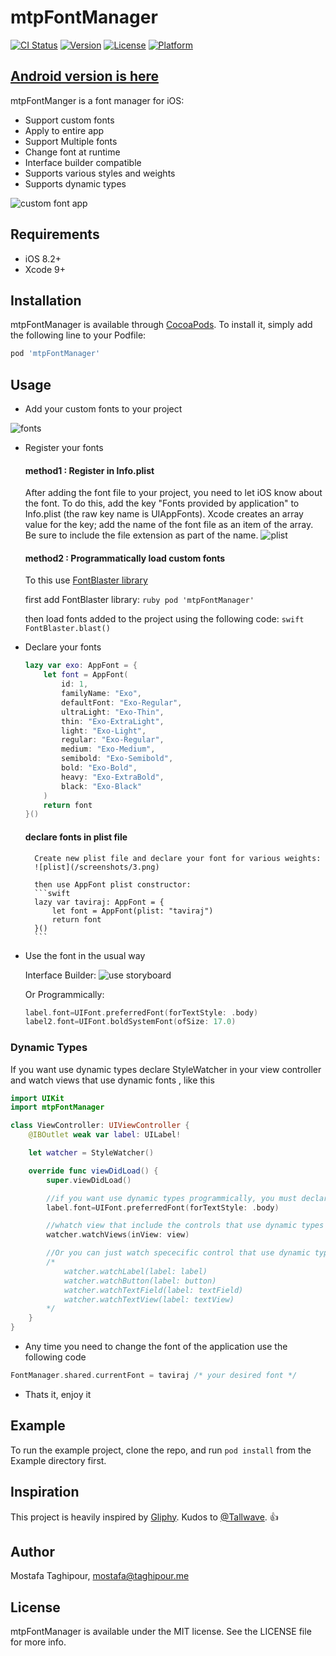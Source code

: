 # mtpFontManager

[![CI Status](http://img.shields.io/travis/mostafa.taghipour@ymail.com/mtpFontManager.svg?style=flat)](https://travis-ci.org/mostafa.taghipour@ymail.com/mtpFontManager)
[![Version](https://img.shields.io/cocoapods/v/mtpFontManager.svg?style=flat)](http://cocoapods.org/pods/mtpFontManager)
[![License](https://img.shields.io/cocoapods/l/mtpFontManager.svg?style=flat)](http://cocoapods.org/pods/mtpFontManager)
[![Platform](https://img.shields.io/cocoapods/p/mtpFontManager.svg?style=flat)](http://cocoapods.org/pods/mtpFontManager)


## [Android version is here](https://github.com/MostafaTaghipour/FontManager)

mtpFontManger is a font manager for iOS:

- Support custom fonts
- Apply to entire app
- Support Multiple fonts
- Change font at runtime
- Interface builder compatible
- Supports various styles and weights
- Supports dynamic types 


![custom font app](/screenshots/1.gif)



## Requirements
- iOS 8.2+
- Xcode 9+

## Installation

mtpFontManager is available through [CocoaPods](http://cocoapods.org). To install
it, simply add the following line to your Podfile:

```ruby
pod 'mtpFontManager'
```


## Usage

- Add your custom fonts to your project

![fonts](/screenshots/2.png)

- Register your fonts 

    #### method1 : Register in Info.plist
    After adding the font file to your project, you need to let iOS know about the font. To do this, add the key "Fonts provided by application" to Info.plist (the raw key name is UIAppFonts). Xcode creates an array value for the key; add the name of the font file as an item of the array. Be sure to include the file extension as part of the name.
    ![plist](/screenshots/4.png)


    #### method2 : Programmatically load custom fonts
    To this use [FontBlaster library](https://github.com/ArtSabintsev/FontBlaster)

    first add FontBlaster library: 
        ```ruby
        pod 'mtpFontManager'
        ```

    then load fonts added to the project using the following code:
        ```swift
        FontBlaster.blast()
        ```

- Declare your fonts
    ```swift
    lazy var exo: AppFont = {
        let font = AppFont(
            id: 1,
            familyName: "Exo",
            defaultFont: "Exo-Regular",
            ultraLight: "Exo-Thin",
            thin: "Exo-ExtraLight",
            light: "Exo-Light",
            regular: "Exo-Regular",
            medium: "Exo-Medium",
            semibold: "Exo-Semibold",
            bold: "Exo-Bold",
            heavy: "Exo-ExtraBold",
            black: "Exo-Black"
        )
        return font
    }()
    ```                             

    #### declare fonts in plist file
        Create new plist file and declare your font for various weights:
        ![plist](/screenshots/3.png)

        then use AppFont plist constructor:
        ```swift
        lazy var taviraj: AppFont = {
            let font = AppFont(plist: "taviraj")
            return font
        }()
        ```

- Use the font in the usual way

    Interface Builder:
    ![use storyboard](/screenshots/5.png)

    Or Programmically:
    ```swift
    label.font=UIFont.preferredFont(forTextStyle: .body)
    label2.font=UIFont.boldSystemFont(ofSize: 17.0)
    ```
### Dynamic Types
If you want use dynamic types declare StyleWatcher in your view controller and watch views that use dynamic fonts , like this

```swift
import UIKit
import mtpFontManager

class ViewController: UIViewController {
    @IBOutlet weak var label: UILabel!

    let watcher = StyleWatcher()

    override func viewDidLoad() {
        super.viewDidLoad()

        //if you want use dynamic types programmically, you must declare it before watch views
        label.font=UIFont.preferredFont(forTextStyle: .body)

        //whatch view that include the controls that use dynamic types
        watcher.watchViews(inView: view)

        //Or you can just watch spececific control that use dynamic types
        /*
            watcher.watchLabel(label: label)
            watcher.watchButton(label: button)
            watcher.watchTextField(label: textField)
            watcher.watchTextView(label: textView)
        */
    }
}
```

- Any time you need to change the font of the application use the following code
```kotlin
FontManager.shared.currentFont = taviraj /* your desired font */
```

- Thats it, enjoy it

## Example

To run the example project, clone the repo, and run `pod install` from the Example directory first.

## Inspiration
This project is heavily inspired by [Gliphy](https://github.com/Tallwave/Gliphy).
Kudos to [@Tallwave](https://github.com/Tallwave). :thumbsup:

## Author

Mostafa Taghipour, mostafa@taghipour.me

## License

mtpFontManager is available under the MIT license. See the LICENSE file for more info.
